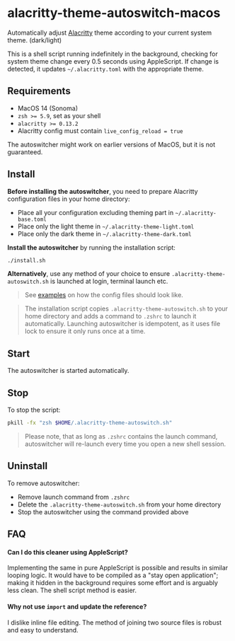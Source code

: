 # alacritty-theme-autoswitch-macos
Automatically adjust [Alacritty](https://github.com/alacritty/alacritty) theme according to your current system theme. (dark/light)

This is a shell script running indefinitely in the background, checking for system theme change every 0.5 seconds using AppleScript.
If change is detected, it updates `~/.alacritty.toml` with the appropriate theme.

## Requirements
- MacOS 14 (Sonoma)
- `zsh >= 5.9`, set as your shell
- `alacritty >= 0.13.2`
- Alacritty config must contain `live_config_reload = true`

The autoswitcher might work on earlier versions of MacOS, but it is not guaranteed.


## Install
**Before installing the autoswitcher**, you need to prepare Alacritty configuration files in your home directory:

- Place all your configuration excluding theming part in `~/.alacritty-base.toml`
- Place only the light theme in `~/.alacritty-theme-light.toml`
- Place only the dark theme in `~/.alacritty-theme-dark.toml`

**Install the autoswitcher** by running the installation script:
``` zsh
./install.sh
```

**Alternatively**, use any method of your choice to ensure `.alacritty-theme-autoswitch.sh` is launched at login, terminal launch etc.

> See [examples](./examples/) on how the config files should look like.

> The installation script copies `.alacritty-theme-autoswitch.sh` to your home directory and adds a command to `.zshrc` to launch it automatically. Launching autoswitcher is idempotent, as it uses file lock to ensure it only runs once at a time.


## Start
The autoswitcher is started automatically.


## Stop
To stop the script:
``` zsh
pkill -fx "zsh $HOME/.alacritty-theme-autoswitch.sh"
```

> Please note, that as long as `.zshrc` contains the launch command, autoswitcher will re-launch every time you open a new shell session.


## Uninstall
To remove autoswitcher:
- Remove launch command from `.zshrc`
- Delete the `.alacritty-theme-autoswitch.sh` from your home directory
- Stop the autoswitcher using the command provided above


## FAQ

#### Can I do this cleaner using AppleScript?
Implementing the same in pure AppleScript is possible and results in similar looping logic. It would have to be compiled as a "stay open application"; making it hidden in the background requires some effort and is arguably less clean. The shell script method is easier.

#### Why not use `import` and update the reference?
I dislike inline file editing. The method of joining two source files is robust and easy to understand.


